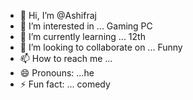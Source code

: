 - 👋 Hi, I’m @Ashifraj
- 👀 I’m interested in ... Gaming PC 
- 🌱 I’m currently learning ... 12th
- 💞️ I’m looking to collaborate on ... Funny 
- 📫 How to reach me ...
- 😄 Pronouns: ...he
- ⚡ Fun fact: ... comedy 

<!---
Ashifraj/Ashifraj is a ✨ special ✨ repository because its `README.md` (this file) appears on your GitHub profile.
You can click the Preview link to take a look at your changes.
--->
